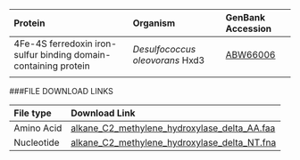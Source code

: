   Protein | Organism | GenBank Accession |
 :--- | :--- | :--- |
| 4Fe-4S ferredoxin iron-sulfur binding domain-containing protein | *Desulfococcus oleovorans* Hxd3 | [ABW66006](http://www.ncbi.nlm.nih.gov/protein/ABW66006)|
|  | | []()|

###FILE DOWNLOAD LINKS

 File type | Download Link |
 :--- | :---------- | 
| Amino Acid | [alkane_C2_methylene_hydroxylase_delta_AA.faa](amino_acid/alkane_C2_methylene_hydroxylase_beta_AA.faa) |
| Nucleotide | [alkane_C2_methylene_hydroxylase_delta_NT.fna](nucleotide/alkane_C2_methylene_hydroxylase_beta_NT.fna) |

